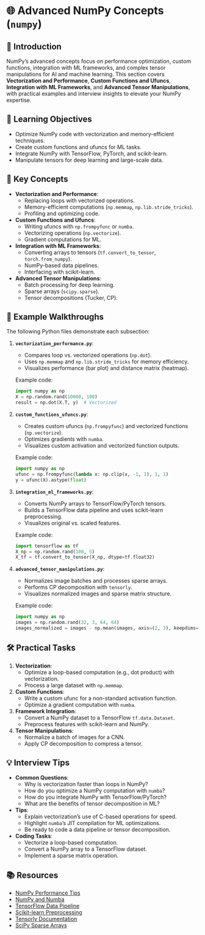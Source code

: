 # 🌐 Advanced NumPy Concepts (`numpy`)

## 📖 Introduction
NumPy’s advanced concepts focus on performance optimization, custom functions, integration with ML frameworks, and complex tensor manipulations for AI and machine learning. This section covers **Vectorization and Performance**, **Custom Functions and Ufuncs**, **Integration with ML Frameworks**, and **Advanced Tensor Manipulations**, with practical examples and interview insights to elevate your NumPy expertise.

## 🎯 Learning Objectives
- Optimize NumPy code with vectorization and memory-efficient techniques.
- Create custom functions and ufuncs for ML tasks.
- Integrate NumPy with TensorFlow, PyTorch, and scikit-learn.
- Manipulate tensors for deep learning and large-scale data.

## 🔑 Key Concepts
- **Vectorization and Performance**:
  - Replacing loops with vectorized operations.
  - Memory-efficient computations (`np.memmap`, `np.lib.stride_tricks`).
  - Profiling and optimizing code.
- **Custom Functions and Ufuncs**:
  - Writing ufuncs with `np.frompyfunc` or `numba`.
  - Vectorizing operations (`np.vectorize`).
  - Gradient computations for ML.
- **Integration with ML Frameworks**:
  - Converting arrays to tensors (`tf.convert_to_tensor`, `torch.from_numpy`).
  - NumPy-based data pipelines.
  - Interfacing with scikit-learn.
- **Advanced Tensor Manipulations**:
  - Batch processing for deep learning.
  - Sparse arrays (`scipy.sparse`).
  - Tensor decompositions (Tucker, CP).

## 📝 Example Walkthroughs
The following Python files demonstrate each subsection:

1. **`vectorization_performance.py`**:
   - Compares loop vs. vectorized operations (`np.dot`).
   - Uses `np.memmap` and `np.lib.stride_tricks` for memory efficiency.
   - Visualizes performance (bar plot) and distance matrix (heatmap).

   Example code:
   ```python
   import numpy as np
   X = np.random.rand(10000, 100)
   result = np.dot(X.T, y)  # Vectorized
   ```

2. **`custom_functions_ufuncs.py`**:
   - Creates custom ufuncs (`np.frompyfunc`) and vectorized functions (`np.vectorize`).
   - Optimizes gradients with `numba`.
   - Visualizes custom activation and vectorized function outputs.

   Example code:
   ```python
   import numpy as np
   ufunc = np.frompyfunc(lambda x: np.clip(x, -1, 1), 1, 1)
   y = ufunc(X).astype(float)
   ```

3. **`integration_ml_frameworks.py`**:
   - Converts NumPy arrays to TensorFlow/PyTorch tensors.
   - Builds a TensorFlow data pipeline and uses scikit-learn preprocessing.
   - Visualizes original vs. scaled features.

   Example code:
   ```python
   import tensorflow as tf
   X_np = np.random.rand(100, 5)
   X_tf = tf.convert_to_tensor(X_np, dtype=tf.float32)
   ```

4. **`advanced_tensor_manipulations.py`**:
   - Normalizes image batches and processes sparse arrays.
   - Performs CP decomposition with `tensorly`.
   - Visualizes normalized images and sparse matrix structure.

   Example code:
   ```python
   import numpy as np
   images = np.random.rand(32, 3, 64, 64)
   images_normalized = images - np.mean(images, axis=(2, 3), keepdims=True)
   ```

## 🛠️ Practical Tasks
1. **Vectorization**:
   - Optimize a loop-based computation (e.g., dot product) with vectorization.
   - Process a large dataset with `np.memmap`.
2. **Custom Functions**:
   - Write a custom ufunc for a non-standard activation function.
   - Optimize a gradient computation with `numba`.
3. **Framework Integration**:
   - Convert a NumPy dataset to a TensorFlow `tf.data.Dataset`.
   - Preprocess features with scikit-learn and NumPy.
4. **Tensor Manipulations**:
   - Normalize a batch of images for a CNN.
   - Apply CP decomposition to compress a tensor.

## 💡 Interview Tips
- **Common Questions**:
  - Why is vectorization faster than loops in NumPy?
  - How do you optimize a NumPy computation with `numba`?
  - How do you integrate NumPy with TensorFlow/PyTorch?
  - What are the benefits of tensor decomposition in ML?
- **Tips**:
  - Explain vectorization’s use of C-based operations for speed.
  - Highlight `numba`’s JIT compilation for ML optimizations.
  - Be ready to code a data pipeline or tensor decomposition.
- **Coding Tasks**:
  - Vectorize a loop-based computation.
  - Convert a NumPy array to a TensorFlow dataset.
  - Implement a sparse matrix operation.

## 📚 Resources
- [NumPy Performance Tips](https://numpy.org/doc/stable/user/performance.html)
- [NumPy and Numba](https://numba.pydata.org/)
- [TensorFlow Data Pipeline](https://www.tensorflow.org/guide/data)
- [Scikit-learn Preprocessing](https://scikit-learn.org/stable/modules/preprocessing.html)
- [Tensorly Documentation](http://tensorly.org/stable/)
- [SciPy Sparse Arrays](https://docs.scipy.org/doc/scipy/reference/sparse.html)